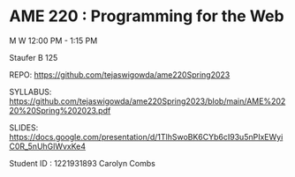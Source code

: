 # AME 220 : Programming for the Web

M W 12:00 PM - 1:15 PM

Staufer B 125





REPO: https://github.com/tejaswigowda/ame220Spring2023

SYLLABUS: https://github.com/tejaswigowda/ame220Spring2023/blob/main/AME%20220%20Spring%202023.pdf

SLIDES: https://docs.google.com/presentation/d/1TlhSwoBK6CYb6cI93u5nPIxEWyiC0R_5nUhGlWvxKe4

Student ID : 1221931893
Carolyn Combs